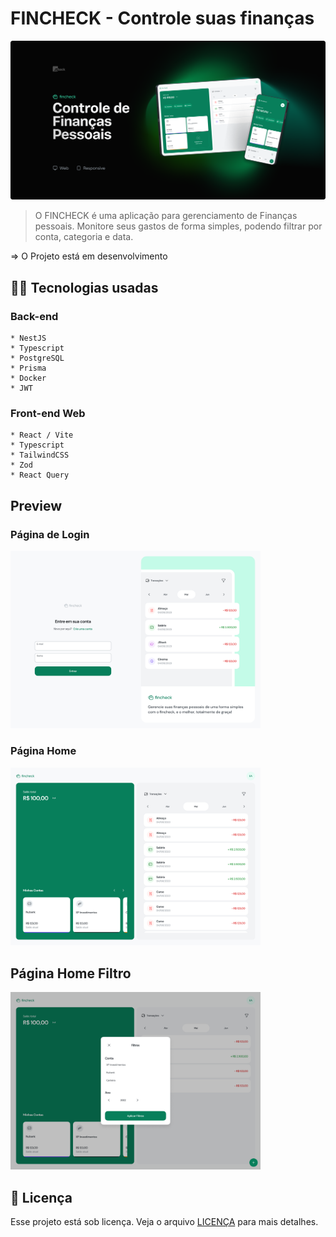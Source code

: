 # FINCHECK - Controle suas finanças


<img src="./assets/preview.png" alt="preview">

> O FINCHECK é uma aplicação para gerenciamento de Finanças pessoais. Monitore seus gastos de forma simples, podendo filtrar por conta, categoria e data.

 => O Projeto está em desenvolvimento

## 👩‍💻 Tecnologias usadas
  
  ### Back-end
    * NestJS
    * Typescript
    * PostgreSQL
    * Prisma
    * Docker
    * JWT

  ### Front-end Web

    * React / Vite 
    * Typescript
    * TailwindCSS
    * Zod
    * React Query
    
## Preview

### Página de Login

<img src="./assets/Login.jpg" alt="preview" width="400px">

### Página Home

<img src="./assets/Home1.jpg" alt="preview" width="400px">

## Página Home Filtro

<img src="./assets/Home2.png" alt="preview" width="400px">

## 📝 Licença

Esse projeto está sob licença. Veja o arquivo [LICENÇA](LICENSE.md) para mais detalhes.
